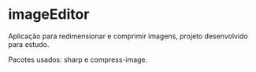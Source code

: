 # imageEditor

Aplicação para redimensionar e comprimir imagens, projeto desenvolvido para estudo.

Pacotes usados: sharp e compress-image.
